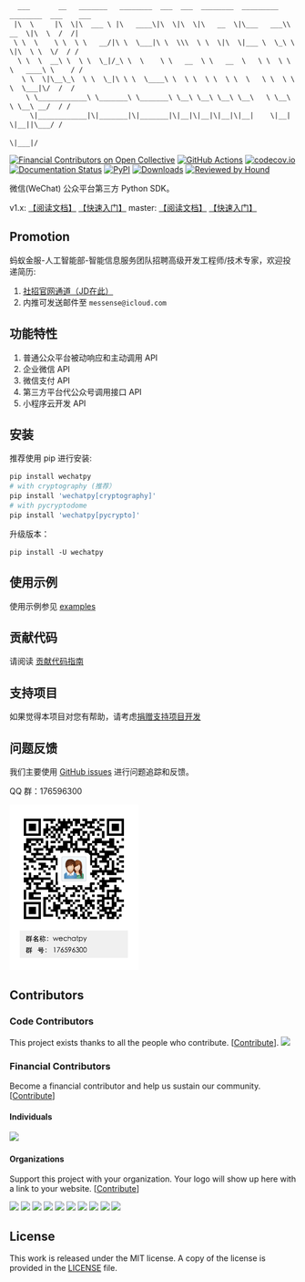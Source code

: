       ___       __   _______   ________  ___  ___  ________  _________  ________  ___    ___
     |\  \     |\  \|\  ___ \ |\   ____\|\  \|\  \|\   __  \|\___   ___\\   __  \|\  \  /  /|
     \ \  \    \ \  \ \   __/|\ \  \___|\ \  \\\  \ \  \|\  \|___ \  \_\ \  \|\  \ \  \/  / /
      \ \  \  __\ \  \ \  \_|/_\ \  \    \ \   __  \ \   __  \   \ \  \ \ \   ____\ \    / /
       \ \  \|\__\_\  \ \  \_|\ \ \  \____\ \  \ \  \ \  \ \  \   \ \  \ \ \  \___|\/  /  /
        \ \____________\ \_______\ \_______\ \__\ \__\ \__\ \__\   \ \__\ \ \__\ __/  / /
         \|____________|\|_______|\|_______|\|__|\|__|\|__|\|__|    \|__|  \|__||\___/ /
                                                                                \|___|/

[![Financial Contributors on Open Collective](https://opencollective.com/wechatpy/all/badge.svg?label=financial+contributors)](https://opencollective.com/wechatpy) [![GitHub Actions](https://github.com/wechatpy/wechatpy/workflows/CI/badge.svg)](https://github.com/wechatpy/wechatpy/actions?query=workflow%3ACI)
[![codecov.io](https://codecov.io/github/wechatpy/wechatpy/coverage.svg?branch=master)](https://codecov.io/github/wechatpy/wechatpy?branch=master)
[![Documentation Status](https://readthedocs.org/projects/wechatpy/badge/?version=master)](http://docs.wechatpy.org/zh_CN/master/?badge=master)
[![PyPI](https://img.shields.io/pypi/v/wechatpy.svg)](https://pypi.org/project/wechatpy)
[![Downloads](https://pepy.tech/badge/wechatpy)](https://pepy.tech/project/wechatpy)
[![Reviewed by Hound](https://img.shields.io/badge/Reviewed_by-Hound-8E64B0.svg)](https://houndci.com)

微信(WeChat) 公众平台第三方 Python SDK。

v1.x:   [【阅读文档】](https://wechatpy.readthedocs.org/zh_CN/stable/) [【快速入门】](https://wechatpy.readthedocs.org/zh_CN/stable/quickstart.html)
master: [【阅读文档】](https://wechatpy.readthedocs.org/zh_CN/master/) [【快速入门】](https://wechatpy.readthedocs.org/zh_CN/master/quickstart.html)

## Promotion

蚂蚁金服-人工智能部-智能信息服务团队招聘高级开发工程师/技术专家，欢迎投递简历:

1. [社招官网通道（JD在此）](https://job.alibaba.com/zhaopin/position_detail.htm?trace=qrcode_share&positionCode=GP623841)
2. 内推可发送邮件至 `messense@icloud.com`

## 功能特性

1. 普通公众平台被动响应和主动调用 API
2. 企业微信 API
3. 微信支付 API
4. 第三方平台代公众号调用接口 API
5. 小程序云开发 API

## 安装

推荐使用 pip 进行安装:

```bash
pip install wechatpy
# with cryptography (推荐）
pip install 'wechatpy[cryptography]'
# with pycryptodome
pip install 'wechatpy[pycrypto]'
```

升级版本：

    pip install -U wechatpy


## 使用示例

使用示例参见 [examples](examples/)

## 贡献代码

请阅读 [贡献代码指南](.github/CONTRIBUTING.md)

## 支持项目

如果觉得本项目对您有帮助，请考虑[捐赠支持项目开发](http://docs.wechatpy.org/zh_CN/master/sponsor.html)

## 问题反馈

我们主要使用 [GitHub issues](https://github.com/wechatpy/wechatpy/issues) 进行问题追踪和反馈。

QQ 群：176596300

![wechatpy QQ 群](https://raw.githubusercontent.com/wechatpy/wechatpy/master/docs/_static/images/qq-group.png)


## Contributors

### Code Contributors

This project exists thanks to all the people who contribute. [[Contribute](CONTRIBUTING.md)].
<a href="https://github.com/wechatpy/wechatpy/graphs/contributors"><img src="https://opencollective.com/wechatpy/contributors.svg?width=890&button=false" /></a>

### Financial Contributors

Become a financial contributor and help us sustain our community. [[Contribute](https://opencollective.com/wechatpy/contribute)]

#### Individuals

<a href="https://opencollective.com/wechatpy"><img src="https://opencollective.com/wechatpy/individuals.svg?width=890"></a>

#### Organizations

Support this project with your organization. Your logo will show up here with a link to your website. [[Contribute](https://opencollective.com/wechatpy/contribute)]

<a href="https://opencollective.com/wechatpy/organization/0/website"><img src="https://opencollective.com/wechatpy/organization/0/avatar.svg"></a>
<a href="https://opencollective.com/wechatpy/organization/1/website"><img src="https://opencollective.com/wechatpy/organization/1/avatar.svg"></a>
<a href="https://opencollective.com/wechatpy/organization/2/website"><img src="https://opencollective.com/wechatpy/organization/2/avatar.svg"></a>
<a href="https://opencollective.com/wechatpy/organization/3/website"><img src="https://opencollective.com/wechatpy/organization/3/avatar.svg"></a>
<a href="https://opencollective.com/wechatpy/organization/4/website"><img src="https://opencollective.com/wechatpy/organization/4/avatar.svg"></a>
<a href="https://opencollective.com/wechatpy/organization/5/website"><img src="https://opencollective.com/wechatpy/organization/5/avatar.svg"></a>
<a href="https://opencollective.com/wechatpy/organization/6/website"><img src="https://opencollective.com/wechatpy/organization/6/avatar.svg"></a>
<a href="https://opencollective.com/wechatpy/organization/7/website"><img src="https://opencollective.com/wechatpy/organization/7/avatar.svg"></a>
<a href="https://opencollective.com/wechatpy/organization/8/website"><img src="https://opencollective.com/wechatpy/organization/8/avatar.svg"></a>
<a href="https://opencollective.com/wechatpy/organization/9/website"><img src="https://opencollective.com/wechatpy/organization/9/avatar.svg"></a>

## License

This work is released under the MIT license. A copy of the license is provided in the [LICENSE](./LICENSE) file.
